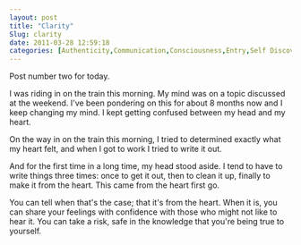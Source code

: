 ```yaml
---
layout: post
title: "Clarity"
Slug: clarity
date: 2011-03-28 12:59:18
categories: [Authenticity,Communication,Consciousness,Entry,Self Discovery]
---
```

Post number two for today.

I was riding in on the train this morning. My mind was on a topic discussed at the weekend. I've been pondering on this for about 8 months now and I keep changing my mind. I kept getting confused between my head and my heart.

On the way in on the train this morning, I tried to determined exactly what my heart felt, and when I got to work I tried to write it out.

And for the first time in a long time, my head stood aside. I tend to have to write things three times: once to get it out, then to clean it up, finally to make it from the heart. This came from the heart first go.

You can tell when that's the case; that it's from the heart. When it is, you can share your feelings with confidence with those who might not like to hear it. You can take a risk, safe in the knowledge that you're being true to yourself.
